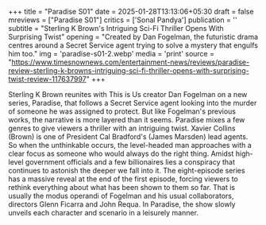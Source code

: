 +++
title = "Paradise S01"
date = 2025-01-28T13:13:06+05:30
draft = false
mreviews = ["Paradise S01"]
critics = ['Sonal Pandya']
publication = ''
subtitle = "Sterling K Brown's Intriguing Sci-Fi Thriller Opens With Surprising Twist"
opening = "Created by Dan Fogelman, the futuristic drama centres around a Secret Service agent trying to solve a mystery that engulfs him too."
img = 'paradise-s01-2.webp'
media = 'print'
source = "https://www.timesnownews.com/entertainment-news/reviews/paradise-review-sterling-k-browns-intriguing-sci-fi-thriller-opens-with-surprising-twist-review-117637997"
+++

Sterling K Brown reunites with This is Us creator Dan Fogelman on a new series, Paradise, that follows a Secret Service agent looking into the murder of someone he was assigned to protect. But like Fogelman's previous works, the narrative is more layered than it seems. Paradise mixes a few genres to give viewers a thriller with an intriguing twist. Xavier Collins (Brown) is one of President Cal Bradford's (James Marsden) lead agents. So when the unthinkable occurs, the level-headed man approaches with a clear focus as someone who would always do the right thing. Amidst high-level government officials and a few billionaires lies a conspiracy that continues to astonish the deeper we fall into it. The eight-episode series has a massive reveal at the end of the first episode, forcing viewers to rethink everything about what has been shown to them so far. That is usually the modus operandi of Fogelman and his usual collaborators, directors Glenn Ficarra and John Requa. In Paradise, the show slowly unveils each character and scenario in a leisurely manner.
